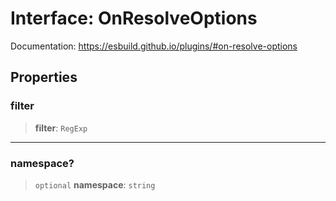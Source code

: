 # Interface: OnResolveOptions

Documentation: https://esbuild.github.io/plugins/#on-resolve-options

## Properties

### filter

> **filter**: `RegExp`

---

### namespace?

> `optional` **namespace**: `string`
